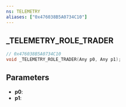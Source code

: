 ```yaml
---
ns: TELEMETRY
aliases: ["0x476038B5A0734C10"]
---
```

## _TELEMETRY_ROLE_TRADER

```c
// 0x476038B5A0734C10
void _TELEMETRY_ROLE_TRADER(Any p0, Any p1);
```

## Parameters
* **p0**:
* **p1**:
